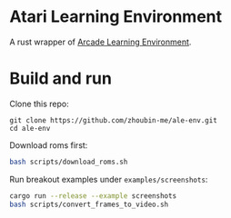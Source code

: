 # Atari Learning Environment

A rust wrapper of [Arcade Learning Environment](https://github.com/Farama-Foundation/Arcade-Learning-Environment).


# Build and run
Clone this repo:
```
git clone https://github.com/zhoubin-me/ale-env.git
cd ale-env
```

Download roms first:
```bash
bash scripts/download_roms.sh
```

Run breakout examples under ```examples/screenshots```:
```bash
cargo run --release --example screenshots
bash scripts/convert_frames_to_video.sh
```






